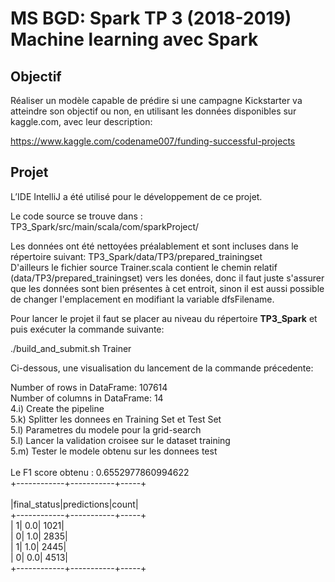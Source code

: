 
# MS BGD: Spark TP 3 (2018-2019) <br>Machine learning avec Spark

## Objectif
Réaliser un modèle capable de prédire si une campagne Kickstarter va atteindre son objectif ou non, en utilisant les données disponibles sur kaggle.com, avec leur description:

https://www.kaggle.com/codename007/funding-successful-projects

## Projet
L’IDE IntelliJ a été utilisé pour le développement de ce projet.

Le code source se trouve dans : TP3_Spark/src/main/scala/com/sparkProject/

Les données ont été nettoyées préalablement et sont incluses dans le répertoire suivant:
TP3_Spark/data/TP3/prepared_trainingset<br>
D'ailleurs le fichier source Trainer.scala contient le chemin relatif (data/TP3/prepared_trainingset) vers les donées, donc il faut juste s'assurer que les données sont bien présentes à cet entroit, sinon il est aussi possible de changer l'emplacement en modifiant la variable dfsFilename.

Pour lancer le projet il faut se placer au niveau du répertoire **TP3_Spark** et puis exécuter la commande suivante:

./build_and_submit.sh Trainer

Ci-dessous, une visualisation du lancement de la commande précedente:

Number of rows in DataFrame: 107614<br>
Number of columns in DataFrame: 14<br>
4.i) Create the pipeline<br>
5.k) Splitter les donnees en Training Set et Test Set<br>
5.l) Parametres du modele pour la grid-search<br>
5.l) Lancer la validation croisee sur le dataset training<br>
5.m) Tester le modele obtenu sur les donnees test<br>                               
Le F1 score obtenu : 0.6552977860994622<br>
+------------+-----------+-----+<br>                                                
|final_status|predictions|count|<br>
+------------+-----------+-----+<br>
|           1|        0.0| 1021|<br>
|           0|        1.0| 2835|<br>
|           1|        1.0| 2445|<br>
|           0|        0.0| 4513|<br>
+------------+-----------+-----+<br>


